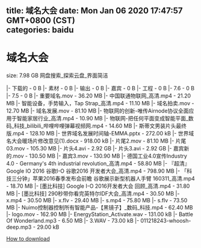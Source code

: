 
title: 域名大会
date: Mon Jan 06 2020 17:47:57 GMT+0800 (CST)    
categories: baidu
---

# 域名大会
size: 7.98 GB
 网盘搜索_探索云盘_界面简洁
 
|- 下载的 - 0 B
|- 素材 - 0 B
|- 输出 - 0 B
|- 嘉宾 - 0 B
|- 工程 - 0 B
|- 7.6 - 0 B
|- 7.5 - 0 B
|- 重要域名.mov - 36.20 MB
|- 中国联通物联网_高清.mp4 - 21.20 MB
|- 智能设备，手势输入，Tap Strap_高清.mp4 - 11.10 MB
|- 域名拍卖.mov - 12.70 MB
|- 域名发展.mov - 81.10 MB
|- 物联网的创新-唯传Airnode协议全面应用于智能家居行业_高清.mp4 - 10.90 MB
|- 物联网-把任何平面变成智能平面_数码_科技_bilibili_哔哩哔哩弹幕视频网.mp4 - 14.60 MB
|- 斯蒂文男装片头最终版.mp4 - 128.10 MB
|- 世界域名发展时间轴-EMMA.pptx - 272.00 kB
|- 世界域名大会暖场片修改意见(1).docx - 918.00 kB
|- 片尾2.mov - 81.10 MB
|- 片尾03.mov - 105.30 MB
|- 片头4.avi - 2.92 GB
|- 片头3.avi - 2.92 GB
|- 嘉宾新的.mov - 130.50 MB
|- 嘉宾3.mov - 130.90 MB
|- 德国工业4.0宣传Industry 4.0 - Germany's 4th industrial revolution_高清.mp4 - 58.80 MB
|- 『超清』Google IO 2016 谷歌I-O 谷歌2016 开发者大会_高清.mp4 - 798.90 MB
|- 「科技三分钟」苹果2016春季发布会前瞻 谷歌展示新型机器人手臂 160311_高清.mp4 - 18.70 MB
|- [墨比科技] Google I-O 2016开发者大会 回顾_高清.mp4 - 31.80 MB
|- [墨比科技] 290秒带你看完英特尔IDF大会_高清.mp4 - 30.50 MB
|- x.mp4 - 30.50 MB
|- x.flv - 29.40 MB
|- s.mp4 - 75.80 MB
|- s.flv - 73.50 MB
|- Nuimo控制器控制所有智能产品-【黑镜子】_数码_科技.mp4 - 62.40 MB
|- logo.mov - 162.90 MB
|- EnergyStation_Activate.wav - 131.00 kB
|- Battle Of Wonderland.mp3 - 6.50 MB
|- 3.WAV - 73.00 kB
|- 011218243-whoosh-deep.mp3 - 29.00 kB

[How to download](https://bpcam.bemobtrk.com/go/2ceec3aa-1ca2-46d6-b9ff-aaa5c184517c?jno=4610)